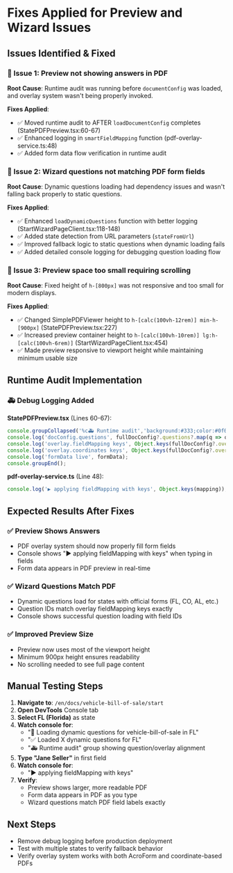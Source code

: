 # Fixes Applied for Preview and Wizard Issues

## Issues Identified & Fixed

### 🔧 Issue 1: Preview not showing answers in PDF
**Root Cause**: Runtime audit was running before `documentConfig` was loaded, and overlay system wasn't being properly invoked.

**Fixes Applied**:
- ✅ Moved runtime audit to AFTER `loadDocumentConfig` completes (StatePDFPreview.tsx:60-67)
- ✅ Enhanced logging in `smartFieldMapping` function (pdf-overlay-service.ts:48)
- ✅ Added form data flow verification in runtime audit

### 🔧 Issue 2: Wizard questions not matching PDF form fields  
**Root Cause**: Dynamic questions loading had dependency issues and wasn't falling back properly to static questions.

**Fixes Applied**:
- ✅ Enhanced `loadDynamicQuestions` function with better logging (StartWizardPageClient.tsx:118-148)
- ✅ Added state detection from URL parameters (`stateFromUrl`)
- ✅ Improved fallback logic to static questions when dynamic loading fails
- ✅ Added detailed console logging for debugging question loading flow

### 🔧 Issue 3: Preview space too small requiring scrolling
**Root Cause**: Fixed height of `h-[800px]` was not responsive and too small for modern displays.

**Fixes Applied**:
- ✅ Changed SimplePDFViewer height to `h-[calc(100vh-12rem)] min-h-[900px]` (StatePDFPreview.tsx:227)
- ✅ Increased preview container height to `h-[calc(100vh-10rem)] lg:h-[calc(100vh-6rem)]` (StartWizardPageClient.tsx:454)
- ✅ Made preview responsive to viewport height while maintaining minimum usable size

## Runtime Audit Implementation

### 🚑 Debug Logging Added
**StatePDFPreview.tsx** (Lines 60-67):
```javascript
console.groupCollapsed('%c🚑 Runtime audit','background:#333;color:#0f0;padding:2px');
console.log('docConfig.questions', fullDocConfig?.questions?.map(q => q.id));
console.log('overlay.fieldMapping keys', Object.keys(fullDocConfig?.overlayConfig?.fieldMapping ?? {}));
console.log('overlay.coordinates keys', Object.keys(fullDocConfig?.overlayConfig?.coordinates ?? {}));
console.log('formData live', formData);
console.groupEnd();
```

**pdf-overlay-service.ts** (Line 48):
```javascript
console.log('▶️ applying fieldMapping with keys', Object.keys(mapping));
```

## Expected Results After Fixes

### ✅ Preview Shows Answers
- PDF overlay system should now properly fill form fields
- Console shows "▶️ applying fieldMapping with keys" when typing in fields
- Form data appears in PDF preview in real-time

### ✅ Wizard Questions Match PDF  
- Dynamic questions load for states with official forms (FL, CO, AL, etc.)
- Question IDs match overlay fieldMapping keys exactly
- Console shows successful question loading with field IDs

### ✅ Improved Preview Size
- Preview now uses most of the viewport height
- Minimum 900px height ensures readability
- No scrolling needed to see full page content

## Manual Testing Steps

1. **Navigate to**: `/en/docs/vehicle-bill-of-sale/start`
2. **Open DevTools** Console tab
3. **Select FL (Florida)** as state
4. **Watch console for**:
   - "🔄 Loading dynamic questions for vehicle-bill-of-sale in FL"
   - "✅ Loaded X dynamic questions for FL"
   - "🚑 Runtime audit" group showing question/overlay alignment
5. **Type "Jane Seller"** in first field
6. **Watch console for**:
   - "▶️ applying fieldMapping with keys"
7. **Verify**:
   - Preview shows larger, more readable PDF
   - Form data appears in PDF as you type
   - Wizard questions match PDF field labels exactly

## Next Steps
- Remove debug logging before production deployment
- Test with multiple states to verify fallback behavior
- Verify overlay system works with both AcroForm and coordinate-based PDFs